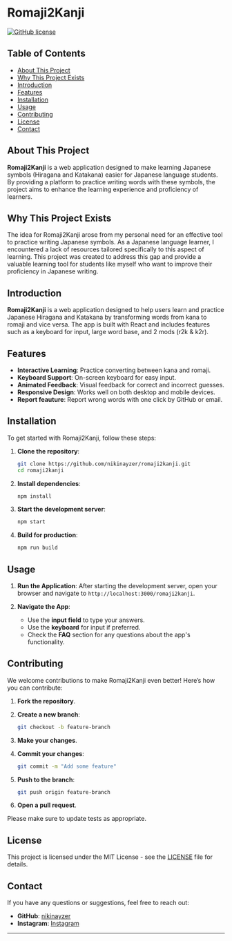 # Romaji2Kanji

[![GitHub license](https://img.shields.io/badge/license-MIT-blue.svg)](https://github.com/nikinayzer/romaji2kanji/blob/main/LICENSE)

## Table of Contents

- [About This Project](#about-this-project)
- [Why This Project Exists](#why-this-project-exists)
- [Introduction](#introduction)
- [Features](#features)
- [Installation](#installation)
- [Usage](#usage)
- [Contributing](#contributing)
- [License](#license)
- [Contact](#contact)

## About This Project

**Romaji2Kanji** is a web application designed to make learning Japanese symbols (Hiragana and Katakana) easier for Japanese language students. By providing a platform to practice writing words with these symbols, the project aims to enhance the learning experience and proficiency of learners.

## Why This Project Exists

The idea for Romaji2Kanji arose from my personal need for an effective tool to practice writing Japanese symbols. As a Japanese language learner, I encountered a lack of resources tailored specifically to this aspect of learning. This project was created to address this gap and provide a valuable learning tool for students like myself who want to improve their proficiency in Japanese writing.

## Introduction

**Romaji2Kanji** is a web application designed to help users learn and practice Japanese Hiragana and Katakana by transforming words from kana to romaji and vice versa. The app is built with React and includes features such as a keyboard for input, large word base, and 2 mods (r2k & k2r).

## Features

- **Interactive Learning**: Practice converting between kana and romaji.
- **Keyboard Support**: On-screen keyboard for easy input.
- **Animated Feedback**: Visual feedback for correct and incorrect guesses.
- **Responsive Design**: Works well on both desktop and mobile devices.
- **Report feauture**: Report wrong words with one click by GitHub or email.

## Installation

To get started with Romaji2Kanji, follow these steps:

1. **Clone the repository**:

    ```bash
    git clone https://github.com/nikinayzer/romaji2kanji.git
    cd romaji2kanji
    ```

2. **Install dependencies**:

    ```bash
    npm install
    ```

3. **Start the development server**:

    ```bash
    npm start
    ```

4. **Build for production**:

    ```bash
    npm run build
    ```

## Usage

1. **Run the Application**: After starting the development server, open your browser and navigate to `http://localhost:3000/romaji2kanji`.

2. **Navigate the App**:
   - Use the **input field** to type your answers.
   - Use the **keyboard** for input if preferred.
   - Check the **FAQ** section for any questions about the app's functionality.

## Contributing

We welcome contributions to make Romaji2Kanji even better! Here’s how you can contribute:

1. **Fork the repository**.
2. **Create a new branch**:

    ```bash
    git checkout -b feature-branch
    ```

3. **Make your changes**.
4. **Commit your changes**:

    ```bash
    git commit -m "Add some feature"
    ```

5. **Push to the branch**:

    ```bash
    git push origin feature-branch
    ```

6. **Open a pull request**.

Please make sure to update tests as appropriate.

## License

This project is licensed under the MIT License - see the [LICENSE](LICENSE) file for details.

## Contact

If you have any questions or suggestions, feel free to reach out:

- **GitHub**: [nikinayzer](https://github.com/nikinayzer)
- **Instagram**: [Instagram](https://instagram.com)

---
